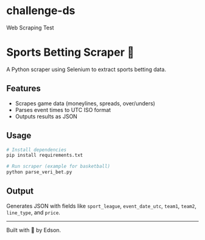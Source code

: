 # challenge-ds
Web Scraping Test

# Sports Betting Scraper 🏀

A Python scraper using Selenium to extract sports betting data.

## Features
- Scrapes game data (moneylines, spreads, over/unders)
- Parses event times to UTC ISO format
- Outputs results as JSON

## Usage
```bash
# Install dependencies
pip install requirements.txt

# Run scraper (example for basketball)
python parse_veri_bet.py
```

## Output
Generates JSON with fields like `sport_league`, `event_date_utc`, `team1`, `team2`, `line_type`, and `price`.

---

Built with 🐍 by Edson.

